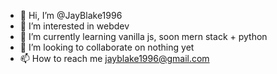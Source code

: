 - 👋 Hi, I’m @JayBlake1996
- 👀 I’m interested in webdev
- 🌱 I’m currently learning vanilla js, soon mern stack + python
- 💞️ I’m looking to collaborate on nothing yet
- 📫 How to reach me jayblake1996@gmail.com

<!---
JayBlake1996/JayBlake1996 is a ✨ special ✨ repository because its `README.md` (this file) appears on your GitHub profile.
You can click the Preview link to take a look at your changes.
--->
